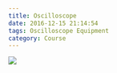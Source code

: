 ```yaml
---
title: Oscilloscope
date: 2016-12-15 21:14:54
tags: Oscilloscope Equipment
category: Course
---
```


![](/blog_Hexo/images/oscilloscope-controls.gif)
